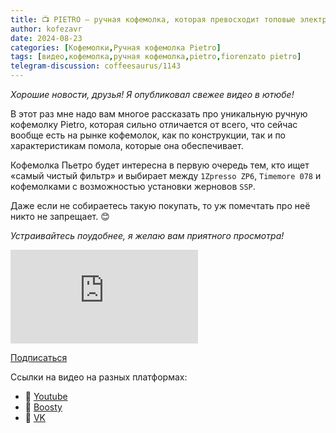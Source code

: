 ```yaml
---
title: 📺 PIETRO – ручная кофемолка, которая превосходит топовые электрические
author: kofezavr
date: 2024-08-23
categories: [Кофемолки,Ручная кофемолка Pietro]
tags: [видео,кофемолка,ручная кофемолка,pietro,fiorenzato pietro]
telegram-discussion: coffeesaurus/1143
---
```

*Хорошие новости, друзья! Я опубликовал свежее видео в ютюбе!* 

В этот раз мне надо вам многое рассказать про уникальную ручную кофемолку Pietro, которая сильно отличается от всего, что сейчас вообще есть на рынке кофемолок, как по конструкции, так и по характеристикам помола, которые она обеспечивает. 

Кофемолка Пьетро будет интересна в первую очередь тем, кто ищет «самый чистый фильтр» и выбирает между `1Zpresso ZP6`, `Timemore 078` и кофемолками с возможностью установки жерновов `SSP`. 

Даже если не собираетесь такую покупать, то уж помечтать про неё никто не запрещает. 😊

*Устраивайтесь поудобнее, я желаю вам приятного просмотра!*

<p><div class="youtube-wrapper"><iframe src="https://www.youtube.com/embed/H2FWiHdinSo" title="YouTube video player" frameborder="0" allow="accelerometer; autoplay; clipboard-write; encrypted-media; gyroscope; picture-in-picture" allowfullscreen></iframe></div></p>

<a class="play" href="https://www.youtube.com/c/Coffeesaurus?sub_confirmation=1"><i class="fab fa-youtube"></i> Подписаться</a>

Ссылки на видео на разных платформах:
- 🔗 [Youtube](https://youtu.be/H2FWiHdinSo) 
- 🔗 [Boosty](https://boosty.to/kofezavr/posts/c0ad5269-9737-4460-aff7-547a2b7b8b72)
- 🔗 [VK](https://vk.com/video-206392523_456239029)